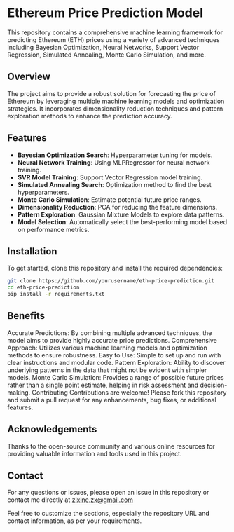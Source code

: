 # Ethereum Price Prediction Model

This repository contains a comprehensive machine learning framework for predicting Ethereum (ETH) prices using a variety of advanced techniques including Bayesian Optimization, Neural Networks, Support Vector Regression, Simulated Annealing, Monte Carlo Simulation, and more.

## Overview

The project aims to provide a robust solution for forecasting the price of Ethereum by leveraging multiple machine learning models and optimization strategies. It incorporates dimensionality reduction techniques and pattern exploration methods to enhance the prediction accuracy.

## Features

- **Bayesian Optimization Search**: Hyperparameter tuning for models.
- **Neural Network Training**: Using MLPRegressor for neural network training.
- **SVR Model Training**: Support Vector Regression model training.
- **Simulated Annealing Search**: Optimization method to find the best hyperparameters.
- **Monte Carlo Simulation**: Estimate potential future price ranges.
- **Dimensionality Reduction**: PCA for reducing the feature dimensions.
- **Pattern Exploration**: Gaussian Mixture Models to explore data patterns.
- **Model Selection**: Automatically select the best-performing model based on performance metrics.

## Installation

To get started, clone this repository and install the required dependencies:

```bash
git clone https://github.com/yourusername/eth-price-prediction.git
cd eth-price-prediction
pip install -r requirements.txt
```

## Benefits
Accurate Predictions: By combining multiple advanced techniques, the model aims to provide highly accurate price predictions.
Comprehensive Approach: Utilizes various machine learning models and optimization methods to ensure robustness.
Easy to Use: Simple to set up and run with clear instructions and modular code.
Pattern Exploration: Ability to discover underlying patterns in the data that might not be evident with simpler models.
Monte Carlo Simulation: Provides a range of possible future prices rather than a single point estimate, helping in risk assessment and decision-making.
Contributing
Contributions are welcome! Please fork this repository and submit a pull request for any enhancements, bug fixes, or additional features.

## Acknowledgements
Thanks to the open-source community and various online resources for providing valuable information and tools used in this project.

## Contact
For any questions or issues, please open an issue in this repository or contact me directly at zixine.zx@gmail.com


Feel free to customize the sections, especially the repository URL and contact information, as per your requirements.
